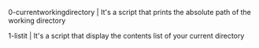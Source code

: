 0-currentworkingdirectory | It's a script that prints the absolute path of the working directory

1-listit                  | It's a script that display the contents list of your current directory
